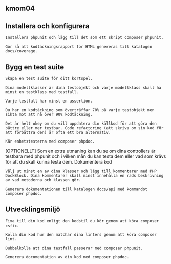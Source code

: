 kmom04
----------------

Installera och konfigurera
----------------------------------

    Installera phpunit och lägg till det som ett skript composer phpunit.

    Gör så att kodtäckningsrapport för HTML genereras till katalogen docs/coverage.

Bygg en test suite
-------------------------

    Skapa en test suite för ditt kortspel.

    Dina modellklasser är dina testobjekt och varje modellklass skall ha minst en testklass med testfall.

    Varje testfall har minst en assertion.

    Du har en kodtäckning som överträffar 70% på varje testobjekt men sikta mot att nå över 90% kodtäckning.

    Det är helt okey om du vill uppdatera din källkod för att göra den bättre eller mer testbar. Code refactoring (att skriva om sin kod för att förbättra den) är ofta ett bra alternativ.

    Kär enhetstesterna med composer phpdoc.

[OPTIONELLT] Som en extra utmaning kan du se om dina controllers är testbara med phpunit och i vilken mån du kan testa dem eller vad som krävs för att du skall kunna testa dem.
Dokumentera kod

    Välj ut minst en av dina klasser och lägg till kommentarer med PHP DockBlock. Dina kommentarer skall minst innehålla en rads beskrivning av vad metoderna och klassen gör.

    Generera dokumentationen till katalogen docs/api med kommandot composer phpdoc.

Utvecklingsmiljö
---------------------------

    Fixa till din kod enligt den kodstil du kör genom att köra composer csfix.

    Kolla din kod hur den matchar dina linters genom att köra composer lint.

    Dubbelkolla att dina testfall passerar med composer phpunit.

    Generera documentation av din kod med composer phpdoc.


